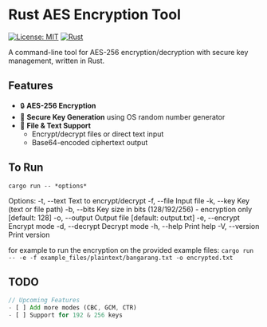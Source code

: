 # Rust AES Encryption Tool

[![License: MIT](https://img.shields.io/badge/License-MIT-yellow.svg)](https://opensource.org/licenses/MIT)
[![Rust](https://img.shields.io/badge/Rust-1.70%2B-blue)](https://www.rust-lang.org)

A command-line tool for AES-256 encryption/decryption with secure key management, written in Rust.

## Features

- 🔒 **AES-256 Encryption**
- 🔑 **Secure Key Generation** using OS random number generator
- 📁 **File & Text Support**
  - Encrypt/decrypt files or direct text input
  - Base64-encoded ciphertext output


## To Run

`cargo run -- *options*`

Options:
  -t, --text <TEXT>      Text to encrypt/decrypt
  -f, --file <FILE>      Input file
  -k, --key <KEY>        Key (text or file path)
  -b, --bits <BITS>      Key size in bits (128/192/256) - encryption only [default: 128]
  -o, --output <OUTPUT>  Output file [default: output.txt]
  -e, --encrypt          Encrypt mode
  -d, --decrypt          Decrypt mode
  -h, --help             Print help
  -V, --version          Print version

for example to run the encryption on the provided example files:
`cargo run -- -e -f example_files/plaintext/bangarang.txt -o encrypted.txt` 

## TODO
```rust
// Upcoming Features
- [ ] Add more modes (CBC, GCM, CTR)
- [ ] Support for 192 & 256 keys